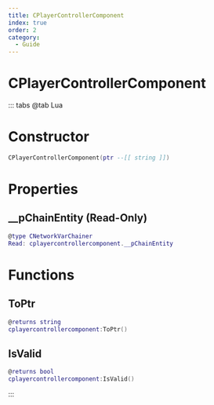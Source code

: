 ```yaml
---
title: CPlayerControllerComponent
index: true
order: 2
category:
  - Guide
---
```


# CPlayerControllerComponent

::: tabs
@tab Lua
# Constructor
```lua
CPlayerControllerComponent(ptr --[[ string ]])
```
# Properties
## __pChainEntity (Read-Only)
```lua
@type CNetworkVarChainer
Read: cplayercontrollercomponent.__pChainEntity
```
# Functions
## ToPtr
```lua
@returns string
cplayercontrollercomponent:ToPtr()
```
## IsValid
```lua
@returns bool
cplayercontrollercomponent:IsValid()
```

:::